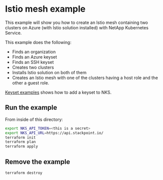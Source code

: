 # Istio mesh example

This example will show you how to create an Istio mesh containing two clusters on Azure (with Istio solution installed) with NetApp Kubernetes Service.

This example does the following:

- Finds an organization
- Finds an Azure keyset
- Finds an SSH keyset
- Creates two clusters
- Installs Istio solution on both of them
- Creates an Istio mesh with one of the clusters having a host role and the other a guest role.

[Keyset examples](/examples/keysets#adding-a-cloud-provider-keyset-for-azure) shows how to add a keyset to NKS.

## Run the example

From inside of this directory:

```bash
export NKS_API_TOKEN=<this is a secret>
export NKS_API_URL=https://api.stackpoint.io/
terraform init
terraform plan
terraform apply
```

## Remove the example

```bash
terraform destroy
